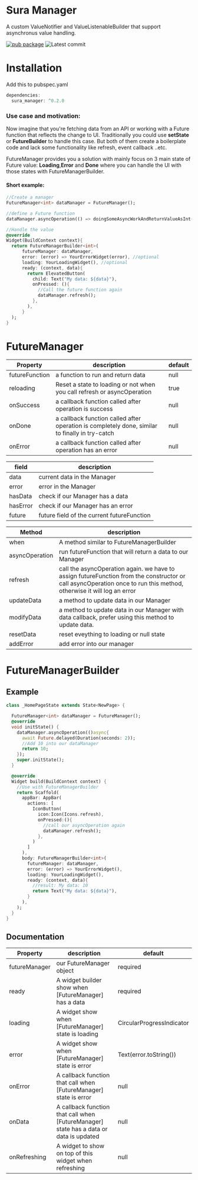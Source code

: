# Sura Manager

A custom ValueNotifier and ValueListenableBuilder that support asynchronus value handling.

[![pub package](https://img.shields.io/badge/pub-0.2.0-blueviolet.svg)](https://pub.dev/packages/sura_manager) ![Latest commit](https://badgen.net/github/last-commit/asurraa/sura_manager)

# Installation

Add this to pubspec.yaml

```dart
dependencies:
  sura_manager: ^0.2.0
```

### Use case and motivation:

Now imagine that you're fetching data from an API or working with a Future function that reflects the change to UI. Traditionally you could use **setState** or **FutureBuilder** to handle this case. But both of them create a boilerplate code and lack some functionality like refresh, event callback ..etc.

FutureManager provides you a solution with mainly focus on 3 main state of Future value: **Loading**,**Error** and **Done** where you can handle the UI with those states with FutureManagerBuilder.

#### Short example:

```dart
//Create a manager
FutureManager<int> dataManager = FutureManager();

//define a Future function
dataManager.asyncOperation(() => doingSomeAsyncWorkAndReturnValueAsInt());

//Handle the value
@override
Widget(BuildContext context){
  return FutureManagerBuilder<int>(
      futureManager: dataManager,
      error: (error) => YourErrorWidget(error), //optional
      loading: YourLoadingWidget(), //optional
      ready: (context, data){
        return ElevatedButton(
          child: Text("My data: ${data}"),
          onPressed: (){
            //Call the future function again
            dataManager.refresh();
          },
        ),
      }
  );
}
```

# FutureManager

| Property | description | default |
| --- | --- | --- |
| futureFunction | a function to run and return data | null |
| reloading | Reset a state to loading or not when you call refresh or asyncOperation | true |
| onSuccess | a callback function called after operation is success | null |
| onDone | a callback function called after operation is completely done, similar to finally in try-catch | null |
| onError | a callback function called after operation has an error | null |

| field    | description                                |
| -------- | ------------------------------------------ |
| data     | current data in the Manager                |
| error    | error in the Manager                       |
| hasData  | check if our Manager has a data            |
| hasError | check if our Manager has an error          |
| future   | future field of the current futureFunction |

| Method | description |
| --- | --- |
| when | A method similar to FutureManagerBuilder |
| asyncOperation | run futureFunction that will return a data to our Manager |
| refresh | call the asyncOperation again. we have to assign futureFunction from the constructor or call asyncOperation once to run this method, otherwise it will log an error |
| updateData | a method to update data in our Manager |
| modifyData | a method to update data in our Manager with data callback, prefer using this method to update data. |
| resetData | reset eveything to loading or null state |
| addError | add error into our manager |

# FutureManagerBuilder

## Example

```dart
class _HomePageState extends State<NewPage> {

  FutureManager<int> dataManager = FutureManager();
  @override
  void initState() {
    dataManager.asyncOperation(()async{
      await Future.delayed(Duration(seconds: 2));
      //Add 10 into our dataManager
      return 10;
    });
    super.initState();
  }

  @override
  Widget build(BuildContext context) {
    //Use with FutureManagerBuilder
    return Scaffold(
      appBar: AppBar(
        actions: [
          IconButton(
            icon:Icon(Icons.refresh),
            onPressed:(){
              //call our asyncOperation again
              dataManager.refresh();
            },
          )
        ]
      ),
      body: FutureManagerBuilder<int>(
        futureManager: dataManager,
        error: (error) => YourErrorWidget(),
        loading: YourLoadingWidget(),
        ready: (context, data){
          //result: My data: 10
          return Text("My data: ${data}"),
        }
      ),
    );
  }
}
```

## Documentation

| Property | description | default |
| --- | --- | --- |
| futureManager | our FutureManager object | required |
| ready | A widget builder show when [FutureManager] has a data | required |
| loading | A widget show when [FutureManager] state is loading | CircularProgressIndicator |
| error | A widget show when [FutureManager] state is error | Text(error.toString()) |
| onError | A callback function that call when [FutureManager] state is error | null |
| onData | A callback function that call when [FutureManager] state has a data or data is updated | null |
| onRefreshing | A widget to show on top of this widget when refreshing | null |
